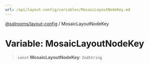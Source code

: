 ```yaml
---
url: /api/layout-config/variables/MosaicLayoutNodeKey.md
---
```

[@sqlrooms/layout-config](../index.md) / MosaicLayoutNodeKey

# Variable: MosaicLayoutNodeKey

> `const` **MosaicLayoutNodeKey**: `ZodString`
